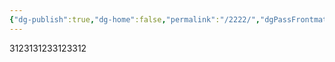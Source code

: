 ```yaml
---
{"dg-publish":true,"dg-home":false,"permalink":"/2222/","dgPassFrontmatter":true}
---
```


3123131233123312